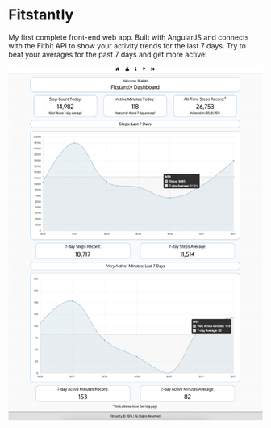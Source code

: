 # Fitstantly
My first complete front-end web app. Built with AngularJS and connects with the Fitbit API to show your activity trends for the last 7 days. Try to beat your averages for the past 7 days and get more active!

<img src="Assets/fitstantly-dashboard-compressor.png" alt="Fitstantly Screenshot" width="550px" />
